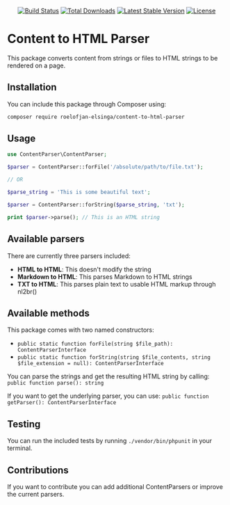 <p align="center">
<a href="https://travis-ci.com/roelofjan-elsinga/content-to-html-parser"><img src="https://travis-ci.com/roelofjan-elsinga/content-to-html-parser.svg" alt="Build Status"></a>
<a href="https://packagist.org/packages/roelofjan-elsinga/content-to-html-parser"><img src="https://poser.pugx.org/roelofjan-elsinga/content-to-html-parser/downloads" alt="Total Downloads"></a>
<a href="https://packagist.org/packages/roelofjan-elsinga/content-to-html-parser"><img src="https://poser.pugx.org/roelofjan-elsinga/content-to-html-parser/v/stable" alt="Latest Stable Version"></a>
<a href="https://packagist.org/packages/roelofjan-elsinga/content-to-html-parser"><img src="https://poser.pugx.org/roelofjan-elsinga/content-to-html-parser/license" alt="License"></a>
</p>

# Content to HTML Parser

This package converts content from strings or files to HTML strings to be rendered on a page.

## Installation

You can include this package through Composer using:

```bash
composer require roelofjan-elsinga/content-to-html-parser
```

## Usage

```php
use ContentParser\ContentParser;

$parser = ContentParser::forFile('/absolute/path/to/file.txt');

// OR

$parse_string = 'This is some beautiful text';

$parser = ContentParser::forString($parse_string, 'txt');

print $parser->parse(); // This is an HTML string

```

## Available parsers

There are currently three parsers included:
- **HTML to HTML**: This doesn't modify the string
- **Markdown to HTML**: This parses Markdown to HTML strings
- **TXT to HTML**: This parses plain text to usable HTML markup through nl2br()

## Available methods

This package comes with two named constructors:
- ``public static function forFile(string $file_path): ContentParserInterface``
- ``public static function forString(string $file_contents, string $file_extension = null): ContentParserInterface``

You can parse the strings and get the resulting HTML string by calling: 
``public function parse(): string``

If you want to get the underlying parser, you can use: 
``public function getParser(): ContentParserInterface``

## Testing

You can run the included tests by running ``./vendor/bin/phpunit`` in your terminal.

## Contributions

If you want to contribute you can add additional ContentParsers or improve the current parsers.